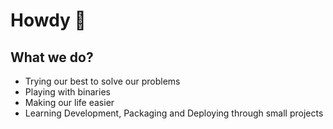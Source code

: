 # Howdy 🤠

## What we do?

- Trying our best to solve our problems
- Playing with binaries
- Making our life easier
- Learning Development, Packaging and Deploying through small projects 
